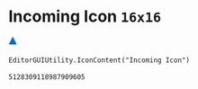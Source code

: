 # Incoming Icon `16x16`
<img src="/img/Incoming%20Icon.png" width=16 height=16>

``` CSharp
EditorGUIUtility.IconContent("Incoming Icon")
```
```
5128309118987909605
```
